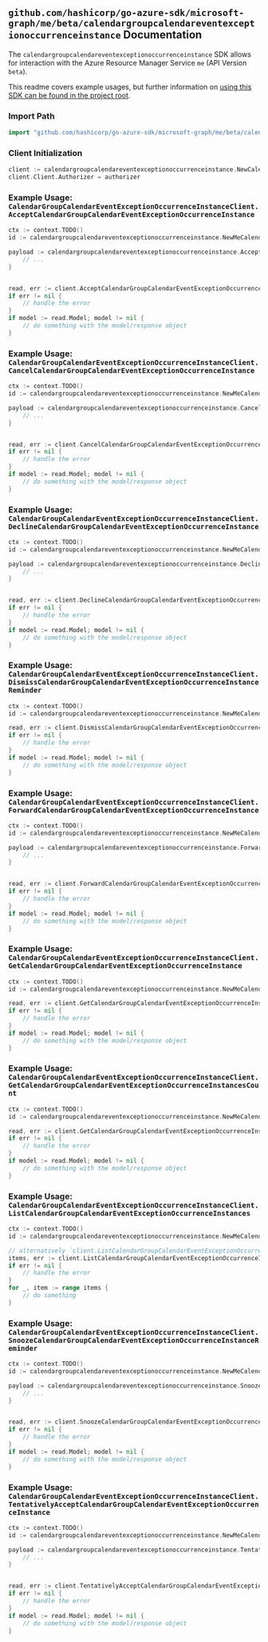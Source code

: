 
## `github.com/hashicorp/go-azure-sdk/microsoft-graph/me/beta/calendargroupcalendareventexceptionoccurrenceinstance` Documentation

The `calendargroupcalendareventexceptionoccurrenceinstance` SDK allows for interaction with the Azure Resource Manager Service `me` (API Version `beta`).

This readme covers example usages, but further information on [using this SDK can be found in the project root](https://github.com/hashicorp/go-azure-sdk/tree/main/docs).

### Import Path

```go
import "github.com/hashicorp/go-azure-sdk/microsoft-graph/me/beta/calendargroupcalendareventexceptionoccurrenceinstance"
```


### Client Initialization

```go
client := calendargroupcalendareventexceptionoccurrenceinstance.NewCalendarGroupCalendarEventExceptionOccurrenceInstanceClientWithBaseURI("https://management.azure.com")
client.Client.Authorizer = authorizer
```


### Example Usage: `CalendarGroupCalendarEventExceptionOccurrenceInstanceClient.AcceptCalendarGroupCalendarEventExceptionOccurrenceInstance`

```go
ctx := context.TODO()
id := calendargroupcalendareventexceptionoccurrenceinstance.NewMeCalendarGroupIdCalendarIdEventIdExceptionOccurrenceIdInstanceID("calendarGroupIdValue", "calendarIdValue", "eventIdValue", "eventId1Value", "eventId2Value")

payload := calendargroupcalendareventexceptionoccurrenceinstance.AcceptCalendarGroupCalendarEventExceptionOccurrenceInstanceRequest{
	// ...
}


read, err := client.AcceptCalendarGroupCalendarEventExceptionOccurrenceInstance(ctx, id, payload)
if err != nil {
	// handle the error
}
if model := read.Model; model != nil {
	// do something with the model/response object
}
```


### Example Usage: `CalendarGroupCalendarEventExceptionOccurrenceInstanceClient.CancelCalendarGroupCalendarEventExceptionOccurrenceInstance`

```go
ctx := context.TODO()
id := calendargroupcalendareventexceptionoccurrenceinstance.NewMeCalendarGroupIdCalendarIdEventIdExceptionOccurrenceIdInstanceID("calendarGroupIdValue", "calendarIdValue", "eventIdValue", "eventId1Value", "eventId2Value")

payload := calendargroupcalendareventexceptionoccurrenceinstance.CancelCalendarGroupCalendarEventExceptionOccurrenceInstanceRequest{
	// ...
}


read, err := client.CancelCalendarGroupCalendarEventExceptionOccurrenceInstance(ctx, id, payload)
if err != nil {
	// handle the error
}
if model := read.Model; model != nil {
	// do something with the model/response object
}
```


### Example Usage: `CalendarGroupCalendarEventExceptionOccurrenceInstanceClient.DeclineCalendarGroupCalendarEventExceptionOccurrenceInstance`

```go
ctx := context.TODO()
id := calendargroupcalendareventexceptionoccurrenceinstance.NewMeCalendarGroupIdCalendarIdEventIdExceptionOccurrenceIdInstanceID("calendarGroupIdValue", "calendarIdValue", "eventIdValue", "eventId1Value", "eventId2Value")

payload := calendargroupcalendareventexceptionoccurrenceinstance.DeclineCalendarGroupCalendarEventExceptionOccurrenceInstanceRequest{
	// ...
}


read, err := client.DeclineCalendarGroupCalendarEventExceptionOccurrenceInstance(ctx, id, payload)
if err != nil {
	// handle the error
}
if model := read.Model; model != nil {
	// do something with the model/response object
}
```


### Example Usage: `CalendarGroupCalendarEventExceptionOccurrenceInstanceClient.DismissCalendarGroupCalendarEventExceptionOccurrenceInstanceReminder`

```go
ctx := context.TODO()
id := calendargroupcalendareventexceptionoccurrenceinstance.NewMeCalendarGroupIdCalendarIdEventIdExceptionOccurrenceIdInstanceID("calendarGroupIdValue", "calendarIdValue", "eventIdValue", "eventId1Value", "eventId2Value")

read, err := client.DismissCalendarGroupCalendarEventExceptionOccurrenceInstanceReminder(ctx, id)
if err != nil {
	// handle the error
}
if model := read.Model; model != nil {
	// do something with the model/response object
}
```


### Example Usage: `CalendarGroupCalendarEventExceptionOccurrenceInstanceClient.ForwardCalendarGroupCalendarEventExceptionOccurrenceInstance`

```go
ctx := context.TODO()
id := calendargroupcalendareventexceptionoccurrenceinstance.NewMeCalendarGroupIdCalendarIdEventIdExceptionOccurrenceIdInstanceID("calendarGroupIdValue", "calendarIdValue", "eventIdValue", "eventId1Value", "eventId2Value")

payload := calendargroupcalendareventexceptionoccurrenceinstance.ForwardCalendarGroupCalendarEventExceptionOccurrenceInstanceRequest{
	// ...
}


read, err := client.ForwardCalendarGroupCalendarEventExceptionOccurrenceInstance(ctx, id, payload)
if err != nil {
	// handle the error
}
if model := read.Model; model != nil {
	// do something with the model/response object
}
```


### Example Usage: `CalendarGroupCalendarEventExceptionOccurrenceInstanceClient.GetCalendarGroupCalendarEventExceptionOccurrenceInstance`

```go
ctx := context.TODO()
id := calendargroupcalendareventexceptionoccurrenceinstance.NewMeCalendarGroupIdCalendarIdEventIdExceptionOccurrenceIdInstanceID("calendarGroupIdValue", "calendarIdValue", "eventIdValue", "eventId1Value", "eventId2Value")

read, err := client.GetCalendarGroupCalendarEventExceptionOccurrenceInstance(ctx, id, calendargroupcalendareventexceptionoccurrenceinstance.DefaultGetCalendarGroupCalendarEventExceptionOccurrenceInstanceOperationOptions())
if err != nil {
	// handle the error
}
if model := read.Model; model != nil {
	// do something with the model/response object
}
```


### Example Usage: `CalendarGroupCalendarEventExceptionOccurrenceInstanceClient.GetCalendarGroupCalendarEventExceptionOccurrenceInstancesCount`

```go
ctx := context.TODO()
id := calendargroupcalendareventexceptionoccurrenceinstance.NewMeCalendarGroupIdCalendarIdEventIdExceptionOccurrenceID("calendarGroupIdValue", "calendarIdValue", "eventIdValue", "eventId1Value")

read, err := client.GetCalendarGroupCalendarEventExceptionOccurrenceInstancesCount(ctx, id, calendargroupcalendareventexceptionoccurrenceinstance.DefaultGetCalendarGroupCalendarEventExceptionOccurrenceInstancesCountOperationOptions())
if err != nil {
	// handle the error
}
if model := read.Model; model != nil {
	// do something with the model/response object
}
```


### Example Usage: `CalendarGroupCalendarEventExceptionOccurrenceInstanceClient.ListCalendarGroupCalendarEventExceptionOccurrenceInstances`

```go
ctx := context.TODO()
id := calendargroupcalendareventexceptionoccurrenceinstance.NewMeCalendarGroupIdCalendarIdEventIdExceptionOccurrenceID("calendarGroupIdValue", "calendarIdValue", "eventIdValue", "eventId1Value")

// alternatively `client.ListCalendarGroupCalendarEventExceptionOccurrenceInstances(ctx, id, calendargroupcalendareventexceptionoccurrenceinstance.DefaultListCalendarGroupCalendarEventExceptionOccurrenceInstancesOperationOptions())` can be used to do batched pagination
items, err := client.ListCalendarGroupCalendarEventExceptionOccurrenceInstancesComplete(ctx, id, calendargroupcalendareventexceptionoccurrenceinstance.DefaultListCalendarGroupCalendarEventExceptionOccurrenceInstancesOperationOptions())
if err != nil {
	// handle the error
}
for _, item := range items {
	// do something
}
```


### Example Usage: `CalendarGroupCalendarEventExceptionOccurrenceInstanceClient.SnoozeCalendarGroupCalendarEventExceptionOccurrenceInstanceReminder`

```go
ctx := context.TODO()
id := calendargroupcalendareventexceptionoccurrenceinstance.NewMeCalendarGroupIdCalendarIdEventIdExceptionOccurrenceIdInstanceID("calendarGroupIdValue", "calendarIdValue", "eventIdValue", "eventId1Value", "eventId2Value")

payload := calendargroupcalendareventexceptionoccurrenceinstance.SnoozeCalendarGroupCalendarEventExceptionOccurrenceInstanceReminderRequest{
	// ...
}


read, err := client.SnoozeCalendarGroupCalendarEventExceptionOccurrenceInstanceReminder(ctx, id, payload)
if err != nil {
	// handle the error
}
if model := read.Model; model != nil {
	// do something with the model/response object
}
```


### Example Usage: `CalendarGroupCalendarEventExceptionOccurrenceInstanceClient.TentativelyAcceptCalendarGroupCalendarEventExceptionOccurrenceInstance`

```go
ctx := context.TODO()
id := calendargroupcalendareventexceptionoccurrenceinstance.NewMeCalendarGroupIdCalendarIdEventIdExceptionOccurrenceIdInstanceID("calendarGroupIdValue", "calendarIdValue", "eventIdValue", "eventId1Value", "eventId2Value")

payload := calendargroupcalendareventexceptionoccurrenceinstance.TentativelyAcceptCalendarGroupCalendarEventExceptionOccurrenceInstanceRequest{
	// ...
}


read, err := client.TentativelyAcceptCalendarGroupCalendarEventExceptionOccurrenceInstance(ctx, id, payload)
if err != nil {
	// handle the error
}
if model := read.Model; model != nil {
	// do something with the model/response object
}
```
